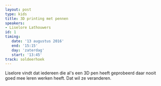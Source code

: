 ```yaml
---
layout: post
type: kids
title: 3D printing met pennen
speakers:
- Liselore Lathouwers
id: 1
timing: 
   date: '13 augustus 2016'
   end: '15:15'
   day: 'zaterdag'
   start: '13:45'
track: soldeerhoek
---
```

Liselore vindt dat iedereen die al's een 3D pen heeft geprobeerd daar nooit goed mee leren werken heeft. Dat wil ze veranderen.